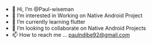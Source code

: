 - 👋 Hi, I’m @Paul-wiseman
- 👀 I’m interested in Working on Native Android Project
- 🌱 I’m currently learning flutter
- 💞️ I’m looking to collaborate on Native Android Projects
- 📫 How to reach me ... paulndibe92@gmail.com

<!---
Paul-wiseman/Paul-wiseman is a ✨ special ✨ repository because its `README.md` (this file) appears on your GitHub profile.
You can click the Preview link to take a look at your changes.
--->
